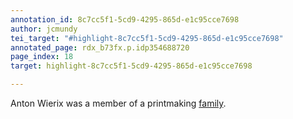 ```yaml
---
annotation_id: 8c7cc5f1-5cd9-4295-865d-e1c95cce7698
author: jcmundy
tei_target: "#highlight-8c7cc5f1-5cd9-4295-865d-e1c95cce7698"
annotated_page: rdx_b73fx.p.idp354688720
page_index: 18
target: highlight-8c7cc5f1-5cd9-4295-865d-e1c95cce7698

---
```

Anton Wierix was a member of a printmaking [family](https://en.wikipedia.org/wiki/Wierix_family "wikipedia").